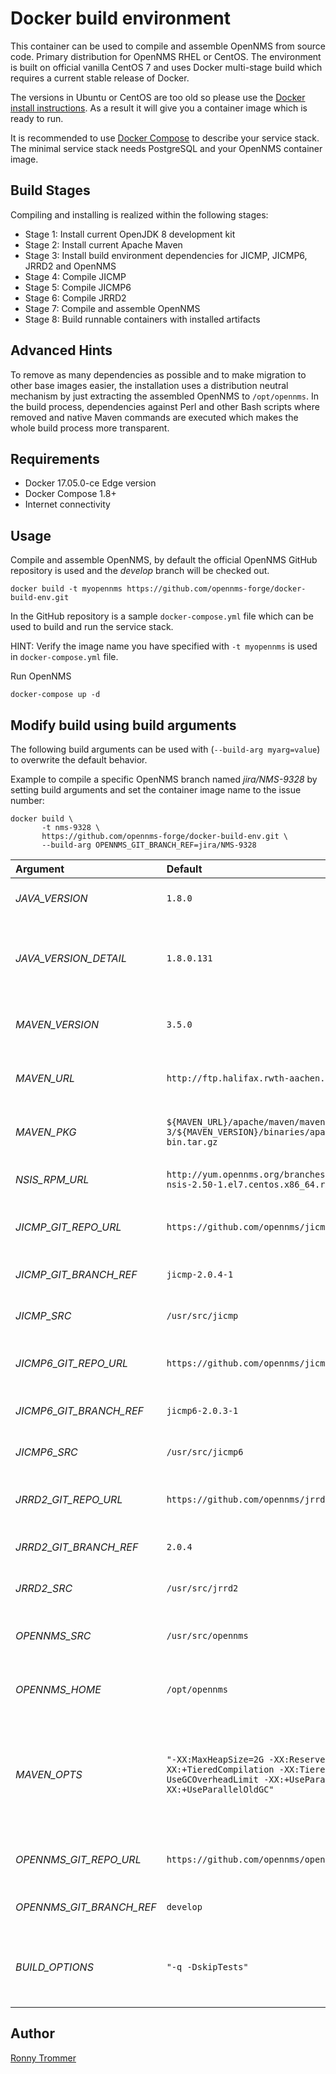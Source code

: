 # Docker build environment

This container can be used to compile and assemble OpenNMS from source code.
Primary distribution for OpenNMS RHEL or CentOS.
The environment is built on official vanilla CentOS 7 and uses Docker multi-stage build which requires a current stable release of Docker.

The versions in Ubuntu or CentOS are too old so please use the [Docker install instructions](https://docs.docker.com/engine/installation).
As a result it will give you a container image which is ready to run.

It is recommended to use [Docker Compose](https://docs.docker.com/compose/install/) to describe your service stack.
The minimal service stack needs PostgreSQL and your OpenNMS container image.

## Build Stages

Compiling and installing is realized within the following stages:

* Stage 1: Install current OpenJDK 8 development kit
* Stage 2: Install current Apache Maven
* Stage 3: Install build environment dependencies for JICMP, JICMP6, JRRD2 and OpenNMS
* Stage 4: Compile JICMP
* Stage 5: Compile JICMP6
* Stage 6: Compile JRRD2
* Stage 7: Compile and assemble OpenNMS
* Stage 8: Build runnable containers with installed artifacts

## Advanced Hints

To remove as many dependencies as possible and to make migration to other base images easier, the installation uses a distribution neutral mechanism by just extracting the assembled OpenNMS to `/opt/opennms`.
In the build process, dependencies against Perl and other Bash scripts where removed and native Maven commands are executed which makes the whole build process more transparent.

## Requirements

* Docker 17.05.0-ce Edge version
* Docker Compose 1.8+
* Internet connectivity

## Usage

Compile and assemble OpenNMS, by default the official OpenNMS GitHub repository is used and the _develop_ branch will be checked out.

```
docker build -t myopennms https://github.com/opennms-forge/docker-build-env.git
```

In the GitHub repository is a sample `docker-compose.yml` file which can be used to build and run the service stack.

HINT: Verify the image name you have specified with `-t myopennms` is used in `docker-compose.yml` file.

Run OpenNMS
```
docker-compose up -d
```

## Modify build using build arguments

The following build arguments can be used with (`--build-arg myarg=value`) to overwrite the default behavior.

Example to compile a specific OpenNMS branch named _jira/NMS-9328_ by setting build arguments and set the container image name to the issue number:

```
docker build \
       -t nms-9328 \
       https://github.com/opennms-forge/docker-build-env.git \
       --build-arg OPENNMS_GIT_BRANCH_REF=jira/NMS-9328
```


| Argument                 | Default                              | Description                                                     |
|:-------------------------|:-------------------------------------|:----------------------------------------------------------------|
| _JAVA_VERSION_           | `1.8.0`                              | Major OpenJDK version                                           | 
| _JAVA_VERSION_DETAIL_    | `1.8.0.131`                          | Version number used in OpenJDK RPM package                      |
| _MAVEN_VERSION_          | `3.5.0`                              | Version number for Apache Maven                                 |
| _MAVEN_URL_              | `http://ftp.halifax.rwth-aachen.de`  | Server URL for Apache Maven package                             |
| _MAVEN_PKG_              | `${MAVEN_URL}/apache/maven/maven-3/${MAVEN_VERSION}/binaries/apache-maven-${MAVEN_VERSION}-bin.tar.gz` | Maven binary package URL |
| _NSIS_RPM_URL_           | `http://yum.opennms.org/branches/develop/rhel7/nsis/mingw32-nsis-2.50-1.el7.centos.x86_64.rpm`         | Make NSIS Package URL    |
| _JICMP_GIT_REPO_URL_     | `https://github.com/opennms/jicmp`   | Git repository URL for JICMP                                    |
| _JICMP_GIT_BRANCH_REF_   | `jicmp-2.0.4-1`                      | Tag or branch for JICMP                                         |
| _JICMP_SRC_              | `/usr/src/jicmp`                     | Source directory for JICMP                                      |
| _JICMP6_GIT_REPO_URL_    | `https://github.com/opennms/jicmp6`  | Git repository URL for JICMP6                                   |
| _JICMP6_GIT_BRANCH_REF_  | `jicmp6-2.0.3-1`                     | Tag or branch for JICMP6                                        |
| _JICMP6_SRC_             | `/usr/src/jicmp6`                    | Source directory for JICMP6                                     |
| _JRRD2_GIT_REPO_URL_     | `https://github.com/opennms/jrrd2`   | Git repository URL for JRRD2                                    |
| _JRRD2_GIT_BRANCH_REF_   | `2.0.4`                              | Tag or branch for JRRD2                                         |
| _JRRD2_SRC_              | `/usr/src/jrrd2`                     | Source directory for JRRD2                                      |
| _OPENNMS_SRC_            | `/usr/src/opennms`                   | Source directory for OpenNMS                                    |
| _OPENNMS_HOME_           | `/opt/opennms`                       | Target directory for OpenNMS                                    |
| _MAVEN_OPTS_             | `"-XX:MaxHeapSize=2G -XX:ReservedCodeCacheSize=512m -XX:+TieredCompilation -XX:TieredStopAtLevel=1 -XX:-UseGCOverheadLimit -XX:+UseParallelGC -XX:+UseParallelOldGC"`                                  | Default Maven options to compile and assemble OpenNMS from source                                      |
| _OPENNMS_GIT_REPO_URL_   | `https://github.com/opennms/opennms` | Git repository URL for OpenNMS
| _OPENNMS_GIT_BRANCH_REF_ | `develop`                            | Tag or branch for OpenNMS
| _BUILD_OPTIONS_          | `"-q -DskipTests"`                   | Custom Maven options for compile and assembly                   |

## Author

[Ronny Trommer](mailto:ronny@opennms.org)